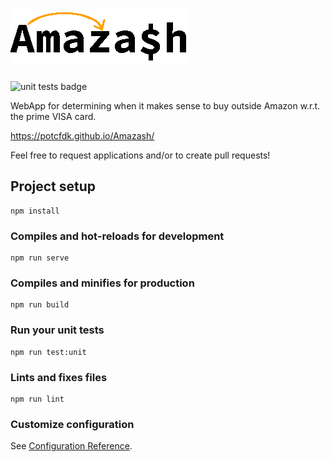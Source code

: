 ![Amazash](https://raw.githubusercontent.com/PotcFdk/Amazash/master/src/images/amazash.gif)
=====
![unit tests badge](https://github.com/PotcFdk/Amazash/workflows/Unit%20Tests/badge.svg)

WebApp for determining when it makes sense to buy outside Amazon w.r.t. the prime VISA card.

https://potcfdk.github.io/Amazash/

Feel free to request applications and/or to create pull requests!

## Project setup
```
npm install
```

### Compiles and hot-reloads for development
```
npm run serve
```

### Compiles and minifies for production
```
npm run build
```

### Run your unit tests
```
npm run test:unit
```

### Lints and fixes files
```
npm run lint
```

### Customize configuration
See [Configuration Reference](https://cli.vuejs.org/config/).
